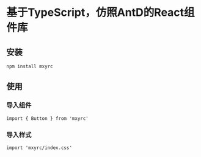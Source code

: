 # 基于TypeScript，仿照AntD的React组件库

## 安装
`npm install mxyrc`

## 使用
### 导入组件
`import { Button } from 'mxyrc'`
### 导入样式
`import 'mxyrc/index.css'`
